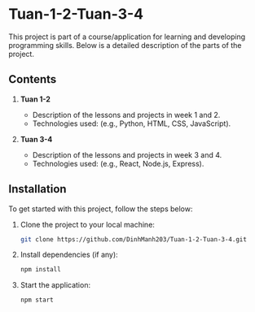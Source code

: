 # Tuan-1-2-Tuan-3-4

This project is part of a course/application for learning and developing programming skills. Below is a detailed description of the parts of the project.

## Contents

1. **Tuan 1-2**
    - Description of the lessons and projects in week 1 and 2.
    - Technologies used: (e.g., Python, HTML, CSS, JavaScript).
  
2. **Tuan 3-4**
    - Description of the lessons and projects in week 3 and 4.
    - Technologies used: (e.g., React, Node.js, Express).
  
## Installation

To get started with this project, follow the steps below:

1. Clone the project to your local machine:
    ```bash
    git clone https://github.com/DinhManh203/Tuan-1-2-Tuan-3-4.git
    ```

2. Install dependencies (if any):
    ```bash
    npm install
    ```

3. Start the application:
    ```bash
    npm start
    ```

